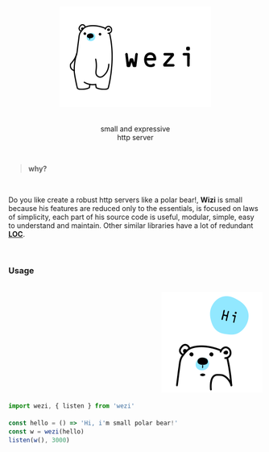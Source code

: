 <div align="center">
    <img src="https://github.com/11ume/wezi-assets/blob/main/logo.png?raw=true" width="300" height="auto"/>
</div>


<br>

<p align="center">
    small and expressive 
    <br>
    http server
<p>
    
<br>

> **why?** 

<br>

Do you like create a robust http servers like a polar bear!, **Wizi** is small because his features are reduced only to the essentials, is focused on laws of simplicity, each part of his source code is useful, modular, simple, easy to understand and maintain. Other similar libraries have a lot of redundant [**LOC**](https://en.wikipedia.org/wiki/Source_lines_of_code). 

<br>


### Usage

<br>

<div align="right">
    <img src="https://github.com/11ume/wezi-assets/blob/main/hi2.png?raw=true" width="200" height="auto"/>
</div>

```ts
import wezi, { listen } from 'wezi'

const hello = () => 'Hi, i'm small polar bear!'
const w = wezi(hello)
listen(w(), 3000)
```
